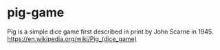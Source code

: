 # pig-game
Pig is a simple dice game first described in print by John Scarne in 1945.
https://en.wikipedia.org/wiki/Pig_(dice_game)

